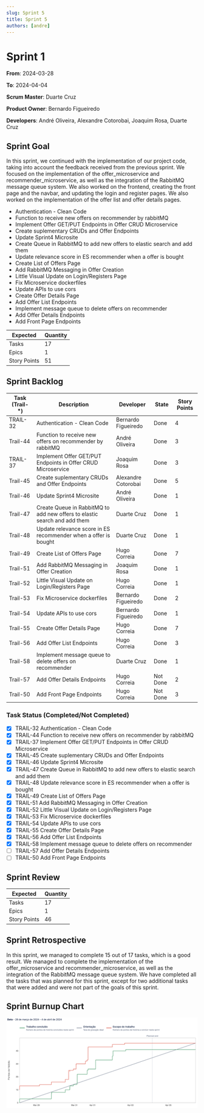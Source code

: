 ```yaml
---
slug: Sprint 5
title: Sprint 5
authors: [andre]
---
```


# Sprint 1

**From**: 2024-03-28

**To**: 2024-04-04

**Scrum Master**: Duarte Cruz

**Product Owner**: Bernardo Figueiredo

**Developers**: André Oliveira, Alexandre Cotorobai, Joaquim Rosa, Duarte Cruz

## Sprint Goal

In this sprint, we continued with the implementation of our project code, taking into account the feedback received from the previous sprint. We focused on the implementation of the offer_microservice and recommender_microservice, as well as the integration of the RabbitMQ message queue system. We also worked on the frontend, creating the front page and the navbar, and updating the login and register pages. We also worked on the implementation of the offer list and offer details pages.

- Authentication - Clean Code
- Function to receive new offers on recommender by rabbitMQ
- Implement Offer GET/PUT Endpoints in Offer CRUD Microservice
- Create suplementary CRUDs and Offer Endpoints
- Update Sprint4 Microsite
- Create Queue in RabbitMQ to add new offers to elastic search and add them
- Update relevance score in ES recommender when a offer is bought
- Create List of Offers Page
- Add RabbitMQ Messaging in Offer Creation
- Little Visual Update on Login/Registers Page
- Fix Microservice dockerfiles
- Update APIs to use cors
- Create Offer Details Page
- Add Offer List Endpoints
- Implement message queue to delete offers on recommender
- Add Offer Details Endpoints
- Add Front Page Endpoints

| Expected     | Quantity |
| ------------ | -------- |
| Tasks        | 17       |
| Epics        | 1        |
| Story Points | 51       |

## Sprint Backlog

| Task (Trail-\*) | Description                                                               | Developer           | State    | Story Points |
| --------------- | ------------------------------------------------------------------------- | ------------------- | -------- | ------------ |
| TRAIL-32        | Authentication - Clean Code                                               | Bernardo Figueiredo | Done     | 4            |
| Trail-44        | Function to receive new offers on recommender by rabbitMQ                 | André Oliveira      | Done     | 3            |
| TRAIL-37        | Implement Offer GET/PUT Endpoints in Offer CRUD Microservice              | Joaquim Rosa        | Done     | 3            |
| Trail-45        | Create suplementary CRUDs and Offer Endpoints                             | Alexandre Cotorobai | Done     | 5            |
| Trail-46        | Update Sprint4 Microsite                                                  | André Oliveira      | Done     | 1            |
| Trail-47        | Create Queue in RabbitMQ to add new offers to elastic search and add them | Duarte Cruz         | Done     | 1            |
| Trail-48        | Update relevance score in ES recommender when a offer is bought           | Duarte Cruz         | Done     | 1            |
| Trail-49        | Create List of Offers Page                                                | Hugo Correia        | Done     | 7            |
| Trail-51        | Add RabbitMQ Messaging in Offer Creation                                  | Joaquim Rosa        | Done     | 1            |
| Trail-52        | Little Visual Update on Login/Registers Page                              | Hugo Correia        | Done     | 1            |
| Trail-53        | Fix Microservice dockerfiles                                              | Bernardo Figueiredo | Done     | 2            |
| Trail-54        | Update APIs to use cors                                                   | Bernardo Figueiredo | Done     | 1            |
| Trail-55        | Create Offer Details Page                                                 | Hugo Correia        | Done     | 7            |
| Trail-56        | Add Offer List Endpoints                                                  | Hugo Correia        | Done     | 3            |
| Trail-58        | Implement message queue to delete offers on recommender                   | Duarte Cruz         | Done     | 1            |
| Trail-57        | Add Offer Details Endpoints                                               | Hugo Correia        | Not Done | 2            |
| Trail-50        | Add Front Page Endpoints                                                  | Hugo Correia        | Not Done | 3            |

### Task Status (Completed/Not Completed)

- [x] TRAIL-32 Authentication - Clean Code
- [x] TRAIL-44 Function to receive new offers on recommender by rabbitMQ
- [x] TRAIL-37 Implement Offer GET/PUT Endpoints in Offer CRUD Microservice
- [x] TRAIL-45 Create suplementary CRUDs and Offer Endpoints
- [x] TRAIL-46 Update Sprint4 Microsite
- [x] TRAIL-47 Create Queue in RabbitMQ to add new offers to elastic search and add them
- [x] TRAIL-48 Update relevance score in ES recommender when a offer is bought
- [x] TRAIL-49 Create List of Offers Page
- [x] TRAIL-51 Add RabbitMQ Messaging in Offer Creation
- [x] TRAIL-52 Little Visual Update on Login/Registers Page
- [x] TRAIL-53 Fix Microservice dockerfiles
- [x] TRAIL-54 Update APIs to use cors
- [x] TRAIL-55 Create Offer Details Page
- [x] TRAIL-56 Add Offer List Endpoints
- [x] TRAIL-58 Implement message queue to delete offers on recommender
- [ ] TRAIL-57 Add Offer Details Endpoints
- [ ] TRAIL-50 Add Front Page Endpoints

## Sprint Review

| Expected     | Quantity |
| ------------ | -------- |
| Tasks        | 17       |
| Epics        | 1        |
| Story Points | 46       |

## Sprint Retrospective

In this sprint, we managed to complete 15 out of 17 tasks, which is a good result. We managed to complete the implementation of the offer_microservice and recommender_microservice, as well as the integration of the RabbitMQ message queue system. We have completed all the tasks that was planned for this sprint, except for two additional tasks that were added and were not part of the goals of this sprint.

## Sprint Burnup Chart

![Burndown Chart](../../static/img/sprints/burndown_chart_sprint_5.png)
